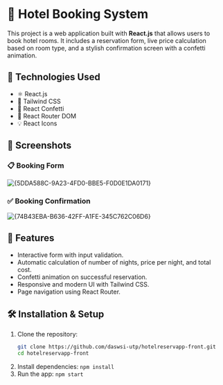 # 🏨 Hotel Booking System

This project is a web application built with **React.js** that allows users to book hotel rooms. It includes a reservation form, live price calculation based on room type, and a stylish confirmation screen with a confetti animation.

## 🚀 Technologies Used

- ⚛️ React.js
- 🎨 Tailwind CSS
- 🎉 React Confetti
- 🔄 React Router DOM
- 💡 React Icons

## 📸 Screenshots

### 📋 Booking Form
![{5DDA588C-9A23-4FD0-BBE5-F0D0E1DA0171}](https://github.com/user-attachments/assets/f85ae583-ff6c-46ca-a0b6-8b8fe4a18104)


### ✅ Booking Confirmation
![{74B43EBA-B636-42FF-A1FE-345C762C06D6}](https://github.com/user-attachments/assets/b43def12-52f7-4e85-b466-ffc7592646df)


## 🔧 Features

- Interactive form with input validation.
- Automatic calculation of number of nights, price per night, and total cost.
- Confetti animation on successful reservation.
- Responsive and modern UI with Tailwind CSS.
- Page navigation using React Router.

## 🛠 Installation & Setup

1. Clone the repository:
   ```bash
   git clone https://github.com/daswsi-utp/hotelreservapp-front.git
   cd hotelreservapp-front
2. Install dependencies:
   `npm install`
3. Run the app:
   `npm start`
